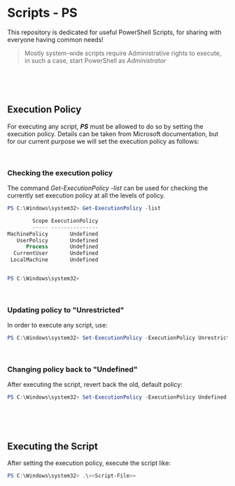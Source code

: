# Scripts - PS

This repository is dedicated for useful PowerShell Scripts, for sharing with everyone having common needs!

> Mostly system-wide scripts require Administrative rights to execute, in such a case, start PowerShell as *Administrator*


&nbsp;

&nbsp;

## Execution Policy

For executing any script, ***PS*** must be allowed to do so by setting the execution policy. Details can be taken from Microsoft documentation, but for our current purpose we will set the execution policy as follows:


&nbsp;

### Checking the execution policy

The command *Get-ExecutionPolicy -list* can be used for checking the currently set execution policy at all the levels of policy.

```powershell
PS C:\Windows\system32> Get-ExecutionPolicy -list

        Scope ExecutionPolicy
        ----- ---------------
MachinePolicy       Undefined
   UserPolicy       Undefined
      Process       Undefined
  CurrentUser       Undefined
 LocalMachine       Undefined


PS C:\Windows\system32>
```


&nbsp;

### Updating policy to "Unrestricted"

In order to execute any script, use:

```powershell
PS C:\Windows\system32> Set-ExecutionPolicy -ExecutionPolicy Unrestricted
```


&nbsp;

### Changing policy back to "Undefined"

After executing the script, revert back the old, default policy:

```powershell
PS C:\Windows\system32> Set-ExecutionPolicy -ExecutionPolicy Undefined
```


&nbsp;

&nbsp;

## Executing the Script

After setting the execution policy, execute the script like:

```powershell
PS C:\Windows\system32> .\<<Script-File>>
```






